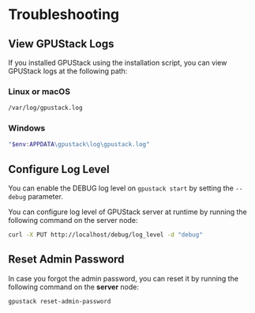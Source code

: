 # Troubleshooting

## View GPUStack Logs

If you installed GPUStack using the installation script, you can view GPUStack logs at the following path:

### Linux or macOS

```bash
/var/log/gpustack.log
```

### Windows

```powershell
"$env:APPDATA\gpustack\log\gpustack.log"
```

## Configure Log Level

You can enable the DEBUG log level on `gpustack start` by setting the `--debug` parameter.

You can configure log level of GPUStack server at runtime by running the following command on the server node:

```bash
curl -X PUT http://localhost/debug/log_level -d "debug"
```

## Reset Admin Password

In case you forgot the admin password, you can reset it by running the following command on the **server** node:

```bash
gpustack reset-admin-password
```
